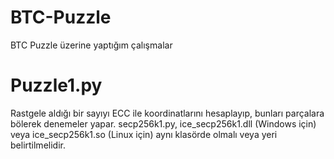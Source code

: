 # BTC-Puzzle
BTC Puzzle üzerine yaptığım çalışmalar

# Puzzle1.py
Rastgele aldığı bir sayıyı ECC ile koordinatlarını hesaplayıp, bunları parçalara bölerek denemeler yapar.
secp256k1.py, ice_secp256k1.dll (Windows için) veya ice_secp256k1.so (Linux için) aynı klasörde olmalı veya yeri belirtilmelidir.

